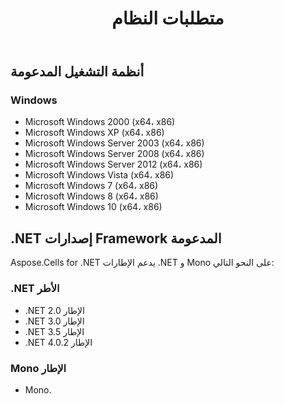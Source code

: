 ﻿---
title: متطلبات النظام
second_title: Aspose.Finance for .NET
type: docs
weight: 50
url: /ar/net/system-requirements/
description: تعرف على متطلبات النظام لـ C# Finance Library API في Windows OS و .NET Frameworks.
---
## **أنظمة التشغيل المدعومة**
### **Windows**
- Microsoft Windows 2000 (x64، x86)
- Microsoft Windows XP (x64، x86)
- Microsoft Windows Server 2003 (x64، x86)
- Microsoft Windows Server 2008 (x64، x86)
- Microsoft Windows Server 2012 (x64، x86)
- Microsoft Windows Vista (x64، x86)
- Microsoft Windows 7 (x64، x86)
- Microsoft Windows 8 (x64، x86)
- Microsoft Windows 10 (x64، x86)
## **.NET إصدارات Framework المدعومة**
Aspose.Cells for .NET يدعم الإطارات .NET و Mono على النحو التالي:
### **.NET الأطر**
- .NET الإطار 2.0
- .NET الإطار 3.0
- .NET الإطار 3.5
- .NET الإطار 4.0.2
### **Mono الإطار**
- Mono.
